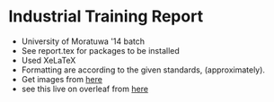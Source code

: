 # Industrial Training Report

* University of Moratuwa '14 batch
* See report.tex for packages to be installed
* Used XeLaTeX
* Formatting are according to the given standards, (approximately).
* Get images from [here](https://mega.nz/#!wmpXyQpZ!cXGBSvp5VNCprOzQ2XpE3fkOcch0NoLhmwJv4LVHWWg)
* see this live on overleaf from [here](https://www.overleaf.com/read/cryxjxgkxrqy)
